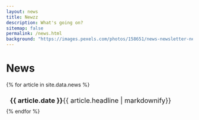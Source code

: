 ```yaml
---
layout: news
title: Newzz
description: What's going on?
sitemap: false
permalink: /news.html
background: "https://images.pexels.com/photos/158651/news-newsletter-newspaper-information-158651.jpeg?auto=compress&cs=tinysrgb&w=1260&h=750&dpr=1"
---
```

# News

<style>
    .new {
        font-family: -apple-system, BlinkMacSystemFont, "Segoe UI", Roboto, "Helvetica Neue", Arial, sans-serif, "Apple Color Emoji", "Segoe UI Emoji", "Segoe UI Symbol";
        font-size: 18px;
        padding: 10px;
    }
</style>
{% for article in site.data.news %}
<div class = "new" ><b>{{ article.date }}</b>{{ article.headline | markdownify}}</div>
{% endfor %}